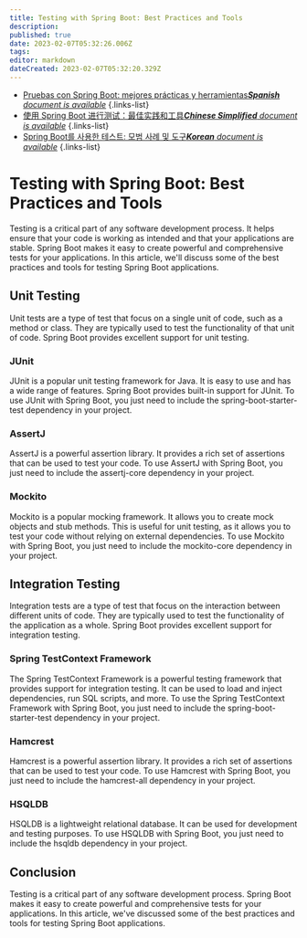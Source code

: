```yaml
---
title: Testing with Spring Boot: Best Practices and Tools
description: 
published: true
date: 2023-02-07T05:32:26.006Z
tags: 
editor: markdown
dateCreated: 2023-02-07T05:32:20.329Z
---
```


- [Pruebas con Spring Boot: mejores prácticas y herramientas***Spanish** document is available*](/es/Knowledge-base/Spring-Boot/testing-with-spring-boot-best-practices-and-tools)
{.links-list}
- [使用 Spring Boot 进行测试：最佳实践和工具***Chinese Simplified** document is available*](/zh/Knowledge-base/Spring-Boot/testing-with-spring-boot-best-practices-and-tools)
{.links-list}
- [Spring Boot를 사용한 테스트: 모범 사례 및 도구***Korean** document is available*](/ko/Knowledge-base/Spring-Boot/testing-with-spring-boot-best-practices-and-tools)
{.links-list}


# Testing with Spring Boot: Best Practices and Tools

Testing is a critical part of any software development process. It helps ensure that your code is working as intended and that your applications are stable. Spring Boot makes it easy to create powerful and comprehensive tests for your applications. In this article, we'll discuss some of the best practices and tools for testing Spring Boot applications.

## Unit Testing

Unit tests are a type of test that focus on a single unit of code, such as a method or class. They are typically used to test the functionality of that unit of code. Spring Boot provides excellent support for unit testing.

### JUnit

JUnit is a popular unit testing framework for Java. It is easy to use and has a wide range of features. Spring Boot provides built-in support for JUnit. To use JUnit with Spring Boot, you just need to include the spring-boot-starter-test dependency in your project.

### AssertJ

AssertJ is a powerful assertion library. It provides a rich set of assertions that can be used to test your code. To use AssertJ with Spring Boot, you just need to include the assertj-core dependency in your project.

### Mockito

Mockito is a popular mocking framework. It allows you to create mock objects and stub methods. This is useful for unit testing, as it allows you to test your code without relying on external dependencies. To use Mockito with Spring Boot, you just need to include the mockito-core dependency in your project.

## Integration Testing

Integration tests are a type of test that focus on the interaction between different units of code. They are typically used to test the functionality of the application as a whole. Spring Boot provides excellent support for integration testing.

### Spring TestContext Framework

The Spring TestContext Framework is a powerful testing framework that provides support for integration testing. It can be used to load and inject dependencies, run SQL scripts, and more. To use the Spring TestContext Framework with Spring Boot, you just need to include the spring-boot-starter-test dependency in your project.

### Hamcrest

Hamcrest is a powerful assertion library. It provides a rich set of assertions that can be used to test your code. To use Hamcrest with Spring Boot, you just need to include the hamcrest-all dependency in your project.

### HSQLDB

HSQLDB is a lightweight relational database. It can be used for development and testing purposes. To use HSQLDB with Spring Boot, you just need to include the hsqldb dependency in your project.

## Conclusion

Testing is a critical part of any software development process. Spring Boot makes it easy to create powerful and comprehensive tests for your applications. In this article, we've discussed some of the best practices and tools for testing Spring Boot applications.
